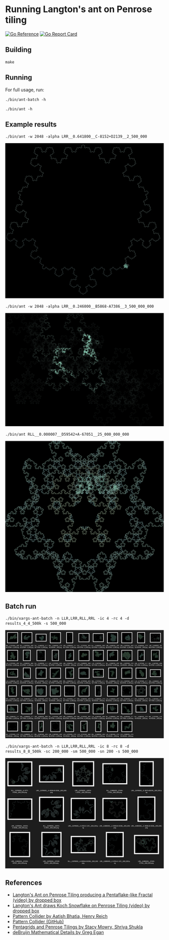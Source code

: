 # Running Langton's ant on Penrose tiling

[![Go Reference](https://pkg.go.dev/badge/github.com/ptiles/ant.svg)](https://pkg.go.dev/github.com/ptiles/ant)
[![Go Report Card](https://goreportcard.com/badge/github.com/ptiles/ant)](https://goreportcard.com/report/github.com/ptiles/ant)

## Building

```shell
make
```

## Running

For full usage, run:

```shell
./bin/ant-batch -h
```

```shell
./bin/ant -h
```

## Example results

```shell
./bin/ant -w 2048 -alpha LRR__0.641800__C-8152+D2139__2_500_000
```

![LRR__0.641800__C-8152+D2139__2_500_000.png](example/LRR__0.641800__C-8152%2BD2139__2_500_000.png)

```shell
./bin/ant -w 2048 -alpha LRR__0.246000__B5868-A7386__3_500_000_000
```

![LRR__0.246000__B5868-A7386__3_500_000_000.png](example/LRR__0.246000__B5868-A7386__3_500_000_000.png)

```shell
./bin/ant RLL__0.000007__D59542+A-67051__25_000_000_000
```

![RLL__0.000007__D59542+A-67051__25_000_000_000.png](example/RLL__0.000007__D59542%2BA-67051__25_000_000_000.png)

## Batch run

```shell
./bin/xargs-ant-batch -n LLR,LRR,RLL,RRL -ic 4 -rc 4 -d results_4_4_500k -s 500_000
```

![results_4_4_500k.png](example/results_4_4_500k.png)

```shell
./bin/xargs-ant-batch -n LLR,LRR,RLL,RRL -ic 8 -rc 8 -d results_8_8_500k -sc 200_000 -sm 500_000 -sn 200 -s 500_000
```

![results_8_8_500k.png](example/results_8_8_500k.png)

## References

- [Langton's Ant on Penrose Tiling producing a Pentaflake-like Fractal (video) by dropped box](https://www.youtube.com/watch?v=vUdfcftF5cM)
- [Langton's Ant draws Koch Snowflake on Penrose Tiling (video) by dropped box](https://www.youtube.com/watch?v=D72Op1Z_VFQ)
- [Pattern Collider by Aatish Bhatia, Henry Reich](https://aatishb.com/patterncollider/)
- [Pattern Collider (GitHub)](https://github.com/aatishb/patterncollider)
- [Pentagrids and Penrose Tilings by Stacy Mowry, Shriya Shukla](https://web.williams.edu/Mathematics/sjmiller/public_html/hudson/HRUMC-Mowry&Shukla_Pentagrids%20and%20Penrose.pdf)
- [deBruijn Mathematical Details by Greg Egan](https://www.gregegan.net/APPLETS/12/deBruijnNotes.html)
